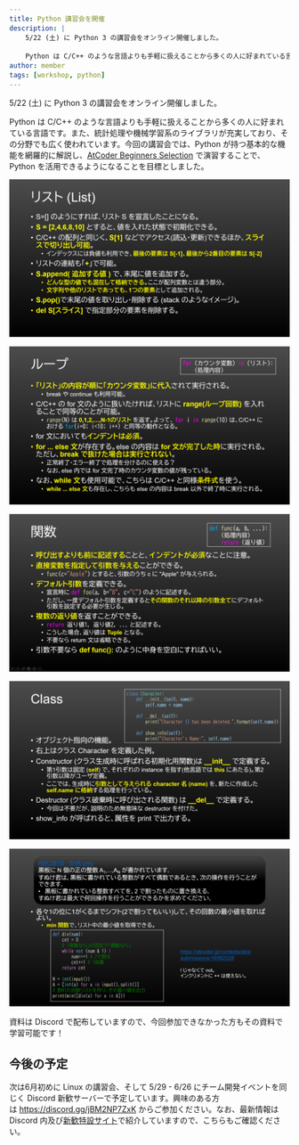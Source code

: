 ```yaml
---
title: Python 講習会を開催
description: |
    5/22 (土) に Python 3 の講習会をオンライン開催しました。

    Python は C/C++ のような言語よりも手軽に扱えることから多くの人に好まれている言語です。また、統計処理や機械学習系のライブラリが充実しており、その分野でも広く使われています。今回の講習会では、Python が持つ基本的な機能を網羅的に解説し、AtCoder Beginners Selection で演習することで、Python を活用できるようになることを目標としました。
author: member
tags: [workshop, python]
---
```


<p>5/22 (土) に Python 3 の講習会をオンライン開催しました。</p>

<p>Python は C/C++ のような言語よりも手軽に扱えることから多くの人に好まれている言語です。また、統計処理や機械学習系のライブラリが充実しており、その分野でも広く使われています。今回の講習会では、Python が持つ基本的な機能を網羅的に解説し、<a href="https://atcoder.jp/contests/abs/tasks" title="https://atcoder.jp/contests/abs/tasks">AtCoder Beginners Selection</a> で演習することで、Python を活用できるようになることを目標としました。</p>

![](./465/Python_1-1024x576.png)

![](./465/Python_2-1024x576.png)

![](./465/Python_3-1024x576.png)

![](./465/Python_4-1024x576.png)

![](./465/Python_5-1024x576.png)

<p>資料は Discord で配布していますので、今回参加できなかった方もその資料で学習可能です！</p>

<h2>今後の予定</h2>

<p>次は6月初めに Linux の講習会、そして 5/29 - 6/26 にチーム開発イベントを同じく Discord 新歓サーバーで予定しています。興味のある方は <a href="https://discord.gg/jBM2NP7ZxK">https://discord.gg/jBM2NP7ZxK</a> からご参加ください。なお、最新情報は Discord 内及び<a href="/workshop">新歓特設サイト</a>で紹介していますので、こちらもご確認ください。</p>
